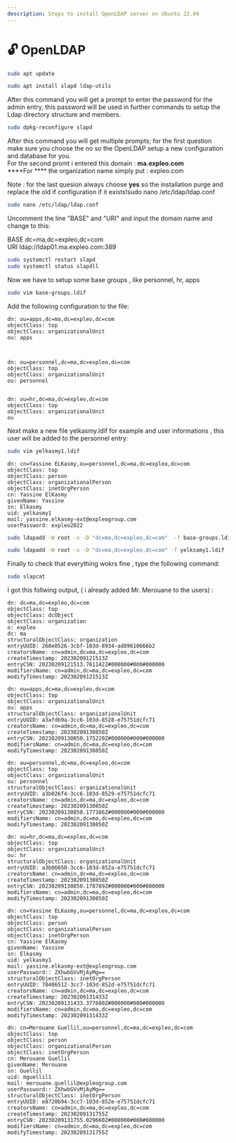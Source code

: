 ```yaml
---
description: Steps to install OpenLDAP server on Ubuntu 22.04
---
```


# 🔓 OpenLDAP

```sh
sudo apt update
```

```sh
sudo apt install slapd ldap-utils
```

After this command you will get a prompt to enter the password for the admin entry, this password will be used in further commands to setup the Ldap directory structure and members.

```sh
sudo dpkg-reconfigure slapd
```

After this command you will get multiple prompts; for the first question make sure you choose the no so the OpenLDAP setup a new configuration and database for you.\
For the second promt i entered this domain : **ma.expleo.com**\
****For **** the organization name simply put : expleo.com

Note : for the last quesion always choose **yes** so the installation purge and replace the old if configuration if it exists!sudo nano /etc/ldap/ldap.conf

```sh
sudo nano /etc/ldap/ldap.conf
```

Uncomment the line "BASE" and "URI" and input the domain name and change to this:

BASE dc=ma,dc=expleo,dc=com \
URI ldap://ldap01.ma.expleo.com:389

```sh
sudo systemctl restart slapd
sudo systemctl status slapdll
```

Now we have to setup some base groups , like personnel, hr, apps

```sh
sudo vim base-groups.ldif
```

Add the following configuration to the file:

```systemd
dn: ou=apps,dc=ma,dc=expleo,dc=com
objectClass: top
objectClass: organizationalUnit
ou: apps



dn: ou=personnel,dc=ma,dc=expleo,dc=com
objectClass: top
objectClass: organizationalUnit
ou: personnel


dn: ou=hr,dc=ma,dc=expleo,dc=com
objectClass: top
objectClass: organizationalUnit
ou
```

Next make a new file yelkasmy.ldif for example and user informations , this user will be added to the personnel entry:

```sh
sudo vim yelkasmy1.ldif
```

```systemd
dn: cn=Yassine ELKasmy,ou=personnel,dc=ma,dc=expleo,dc=com
objectClass: top
objectClass: person
objectClass: organizationalPerson
objectClass: inetOrgPerson
cn: Yassine ElKasmy
givenName: Yassine
sn: Elkasmy
uid: yelkasmy1
mail: yassine.elkasmy-ext@expleogroup.com
userPassword: expleo2022
```

```sh
sudo ldapadd -W root -x -D "dc=ma,dc=expleo,dc=com"  -f base-groups.ldif  
```

```sh
sudo ldapadd -W root -x -D "dc=ma,dc=expleo,dc=com" -f yelksamy1.ldif
```

Finally to check that everything wokrs fine , type the following command:

```sh
sudo slapcat
```

I got this follwing output, ( i already added Mr. Merouane to the users) :

```systemd
dn: dc=ma,dc=expleo,dc=com
objectClass: top
objectClass: dcObject
objectClass: organization
o: expleo
dc: ma
structuralObjectClass: organization
entryUUID: 268e0526-3cbf-103d-8934-ad89610666b2
creatorsName: cn=admin,dc=ma,dc=expleo,dc=com
createTimestamp: 20230209121513Z
entryCSN: 20230209121513.761142Z#000000#000#000000
modifiersName: cn=admin,dc=ma,dc=expleo,dc=com
modifyTimestamp: 20230209121513Z

dn: ou=apps,dc=ma,dc=expleo,dc=com
objectClass: top
objectClass: organizationalUnit
ou: apps
structuralObjectClass: organizationalUnit
entryUUID: a3afdb9a-3cc6-103d-8528-e75751dcfc71
creatorsName: cn=admin,dc=ma,dc=expleo,dc=com
createTimestamp: 20230209130850Z
entryCSN: 20230209130850.175220Z#000000#000#000000
modifiersName: cn=admin,dc=ma,dc=expleo,dc=com
modifyTimestamp: 20230209130850Z

dn: ou=personnel,dc=ma,dc=expleo,dc=com
objectClass: top
objectClass: organizationalUnit
ou: personnel
structuralObjectClass: organizationalUnit
entryUUID: a3b026f4-3cc6-103d-8529-e75751dcfc71
creatorsName: cn=admin,dc=ma,dc=expleo,dc=com
createTimestamp: 20230209130850Z
entryCSN: 20230209130850.177166Z#000000#000#000000
modifiersName: cn=admin,dc=ma,dc=expleo,dc=com
modifyTimestamp: 20230209130850Z

dn: ou=hr,dc=ma,dc=expleo,dc=com
objectClass: top
objectClass: organizationalUnit
ou: hr
structuralObjectClass: organizationalUnit
entryUUID: a3b06650-3cc6-103d-852a-e75751dcfc71
creatorsName: cn=admin,dc=ma,dc=expleo,dc=com
createTimestamp: 20230209130850Z
entryCSN: 20230209130850.178789Z#000000#000#000000
modifiersName: cn=admin,dc=ma,dc=expleo,dc=com
modifyTimestamp: 20230209130850Z

dn: cn=Yassine ELKasmy,ou=personnel,dc=ma,dc=expleo,dc=com
objectClass: top
objectClass: person
objectClass: organizationalPerson
objectClass: inetOrgPerson
cn: Yassine ElKasmy
givenName: Yassine
sn: Elkasmy
uid: yelkasmy1
mail: yassine.elkasmy-ext@expleogroup.com
userPassword:: ZXhwbGVvMjAyMg==
structuralObjectClass: inetOrgPerson
entryUUID: 70406512-3cc7-103d-852d-e75751dcfc71
creatorsName: cn=admin,dc=ma,dc=expleo,dc=com
createTimestamp: 20230209131433Z
entryCSN: 20230209131433.377680Z#000000#000#000000
modifiersName: cn=admin,dc=ma,dc=expleo,dc=com
modifyTimestamp: 20230209131433Z

dn: cn=Merouane Guellil,ou=personnel,dc=ma,dc=expleo,dc=com
objectClass: top
objectClass: person
objectClass: organizationalPerson
objectClass: inetOrgPerson
cn: Merouane Guellil
givenName: Merouane
sn: Guellil
uid: mguellil1
mail: merouane.guellil@expleogroup.com
userPassword:: ZXhwbGVvMjAyMg==
structuralObjectClass: inetOrgPerson
entryUUID: e8720b94-3cc7-103d-852e-e75751dcfc71
creatorsName: cn=admin,dc=ma,dc=expleo,dc=com
createTimestamp: 20230209131755Z
entryCSN: 20230209131755.029660Z#000000#000#000000
modifiersName: cn=admin,dc=ma,dc=expleo,dc=com
modifyTimestamp: 20230209131755Z
```
